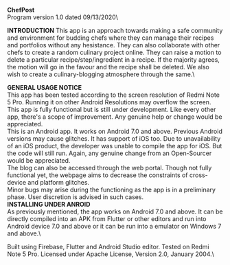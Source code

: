 **ChefPost**\
Program version 1.0 dated 09/13/2020\

**INTRODUCTION**
This app is an approach towards making a safe community and environment for budding chefs where they can manage their recipes and portfolios without any hesistance. They can also collaborate with other chefs to create a random culinary project online. They can raise a motion to delete a particular recipe/step/ingredient in a recipe. If the majority agrees, the motion will go in the favour and the recipe shall be deleted. We also wish to create a culinary-blogging atmosphere through the same.\

**GENERAL USAGE NOTICE**\
This app has been tested according to the screen resolution of Redmi Note 5 Pro. Running it on other Android Resolutions may overflow the screen.\
This app is fully functional but is still under development. Like every other app, there's a scope of improvement. Any genuine help or change would be appreciated.\
This is an Android app. It works on Android 7.0 and above. Previous Android versions may cause glitches. It has support of iOS too. Due to unavailability of an iOS product, the developer was unable to compile the app for iOS. But the code will still run. Again, any genuine change from an Open-Sourcer would be appreciated.\
The blog can also be accessed through the web portal. Though not fully functional yet, the webpage aims to decrease the constraints of cross-device and platform glitches.\
Minor bugs may arise during the functioning as the app is in a preliminary phase. User discretion is advised in such cases.\
**INSTALLING UNDER ANROID**\
As previously mentioned, the app works on Android 7.0 and above. It can be directly compiled into an APK from Flutter or other editors and run into Android device 7.0 and above or it can be run into a emulator on Windows 7 and above.\

Built using Firebase, Flutter and Android Studio editor. Tested on Redmi Note 5 Pro. Licensed under Apache License, Version 2.0, January 2004.\
